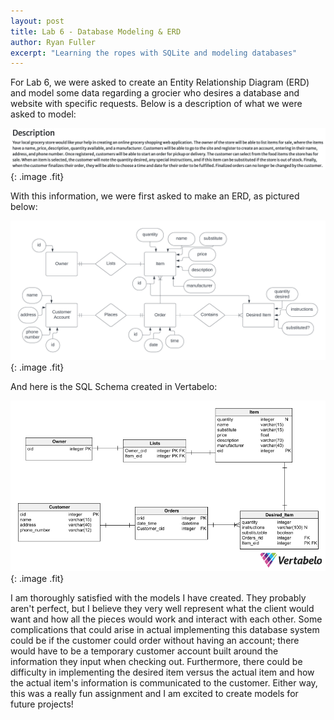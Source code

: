 ```yaml
---
layout: post
title: Lab 6 - Database Modeling & ERD
author: Ryan Fuller
excerpt: "Learning the ropes with SQLite and modeling databases"
---
```

For Lab 6, we were asked to create an Entity Relationship Diagram (ERD) and model some data regarding a grocier who desires a database and website with specific requests. Below is a description of what we were asked to model:

![](/images/lab6description.png){: .image .fit}

With this information, we were first asked to make an ERD, as pictured below:

![](/images/lab6erd.png){: .image .fit}

And here is the SQL Schema created in Vertabelo:

![](/images/lab6vertabelo.png){: .image .fit}

I am thoroughly satisfied with the models I have created. They probably aren't perfect, but I believe they very well represent what the client would want and how all the pieces would work and interact with each other. Some complications that could arise in actual implementing this database system could be if the customer could order without having an account; there would have to be a temporary customer account built around the information they input when checking out. Furthermore, there could be difficulty in implementing the desired item versus the actual item and how the actual item's information is communicated to the customer. Either way, this was a really fun assignment and I am excited to create models for future projects!